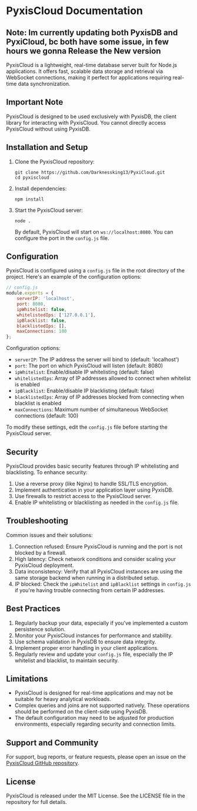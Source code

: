 # PyxisCloud Documentation

## Note: Im currently updating both PyxisDB and PyxiCloud, bc both have some issue, in few hours we gonna Release the New version 

PyxisCloud is a lightweight, real-time database server built for Node.js applications. It offers fast, scalable data storage and retrieval via WebSocket connections, making it perfect for applications requiring real-time data synchronization.

## Important Note

PyxisCloud is designed to be used exclusively with PyxisDB, the client library for interacting with PyxisCloud. You cannot directly access PyxisCloud without using PyxisDB.

## Installation and Setup

1. Clone the PyxisCloud repository:
   ```
   git clone https://github.com/Darknessking13/PyxiCloud.git
   cd pyxiscloud
   ```

2. Install dependencies:
   ```
   npm install
   ```

3. Start the PyxisCloud server:
   ```
   node .
   ```

   By default, PyxisCloud will start on `ws://localhost:8080`. You can configure the port in the `config.js` file.

## Configuration

PyxisCloud is configured using a `config.js` file in the root directory of the project. Here's an example of the configuration options:

```javascript
// config.js
module.exports = {
    serverIP: 'localhost',
    port: 8080,
    ipWhitelist: false,
    whitelistedIps: ['127.0.0.1'],
    ipBlacklist: false,
    blacklistedIps: [],
    maxConnections: 100
};
```

Configuration options:
- `serverIP`: The IP address the server will bind to (default: 'localhost')
- `port`: The port on which PyxisCloud will listen (default: 8080)
- `ipWhitelist`: Enable/disable IP whitelisting (default: false)
- `whitelistedIps`: Array of IP addresses allowed to connect when whitelist is enabled
- `ipBlacklist`: Enable/disable IP blacklisting (default: false)
- `blacklistedIps`: Array of IP addresses blocked from connecting when blacklist is enabled
- `maxConnections`: Maximum number of simultaneous WebSocket connections (default: 100)

To modify these settings, edit the `config.js` file before starting the PyxisCloud server.

## Security

PyxisCloud provides basic security features through IP whitelisting and blacklisting. To enhance security:

1. Use a reverse proxy (like Nginx) to handle SSL/TLS encryption.
2. Implement authentication in your application layer using PyxisDB.
3. Use firewalls to restrict access to the PyxisCloud server.
4. Enable IP whitelisting or blacklisting as needed in the `config.js` file.

## Troubleshooting

Common issues and their solutions:

1. Connection refused: Ensure PyxisCloud is running and the port is not blocked by a firewall.
2. High latency: Check network conditions and consider scaling your PyxisCloud deployment.
3. Data inconsistency: Verify that all PyxisCloud instances are using the same storage backend when running in a distributed setup.
4. IP blocked: Check the `ipWhitelist` and `ipBlacklist` settings in `config.js` if you're having trouble connecting from certain IP addresses.

## Best Practices

1. Regularly backup your data, especially if you've implemented a custom persistence solution.
2. Monitor your PyxisCloud instances for performance and stability.
3. Use schema validation in PyxisDB to ensure data integrity.
4. Implement proper error handling in your client applications.
5. Regularly review and update your `config.js` file, especially the IP whitelist and blacklist, to maintain security.

## Limitations

- PyxisCloud is designed for real-time applications and may not be suitable for heavy analytical workloads.
- Complex queries and joins are not supported natively. These operations should be performed on the client-side using PyxisDB.
- The default configuration may need to be adjusted for production environments, especially regarding security and connection limits.

## Support and Community

For support, bug reports, or feature requests, please open an issue on the [PyxisCloud GitHub repository](https://github.com/Darknessking13/PyxiCloud.git/issues).

## License

PyxisCloud is released under the MIT License. See the LICENSE file in the repository for full details.
